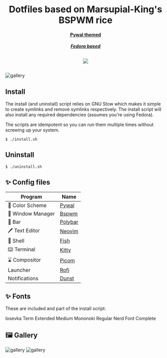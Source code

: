 <h1 align="center">
  Dotfiles based on Marsupial-King's BSPWM rice
</h1>
<h4 align ="center"><a href="https://github.com/dylanaraps/pywal">Pywal themed</a>
<h5 align ="center"><a href="https://github.com/dylanaraps/pywal">Fedora based</a>
<h2 align ="center">
  <a href="https://github.com/tsjazil/dotfiles/stargazers"><img src="https://img.shields.io/github/stars/tsjazil/dotfiles?colorA=1e1e28&colorB=c9cbff&style=for-the-badge&logo=starship"></a>
</h2>

##  
![gallery](rice.gif)
## 

## Install

The install (and uninstall) script relies on GNU Stow which makes it simple to create symlinks and remove symlinks respectively.  The install script will also install any required dependencies (assumes you're using Fedora).

The scripts are idempotent so you can run them multiple times without screwing up your system.

```
$ ./install.sh
```

## Uninstall

```
$ ./uninstall.sh
```

## ✨ Config files

| Program           | Name                                                                                                                         |
| ----------------- | -----------------------------------------------------------------------------------------------------------------------------|
| 🎨 Color Scheme    | [Pywal](https://github.com/dylanaraps/pywal)                                                                                |
| 🚀 Window Manager  | [Bspwm](https://github.com/baskerville/bspwm)                                                                               |
| 🚧 Bar             | [Polybar](https://github.com/polybar/polybar)                                                                               |
| 🖊️ Text Editor     | [Neovim](https://github.com/neovim/neovim)                                                                                  |
| 🐚 Shell           | [Fish](https://github.com/fish-shell/fish-shell)                                                                            |
| ⌨️ Terminal        |  [Kitty](https://github.com/kovidgoyal/kitty)                                                                     	   | 
| ⌛ Compositor      | [Picom](https://github.com/yshui/picom)                                                                                     |
|    Launcher        | [Rofi](https://github.com/davatorium/rofi)                                                                                  |
|    Notifications   | [Dunst](https://github.com/dunst-project/dunst)                                                                             |

## ✨ Fonts

These are included and part of the install script:

Iosevka Term Extended Medium
Mononoki Regular Nerd Font Complete


## 🖼️ Gallery

![gallery](example.png) 
![gallery](rice.gif) 
